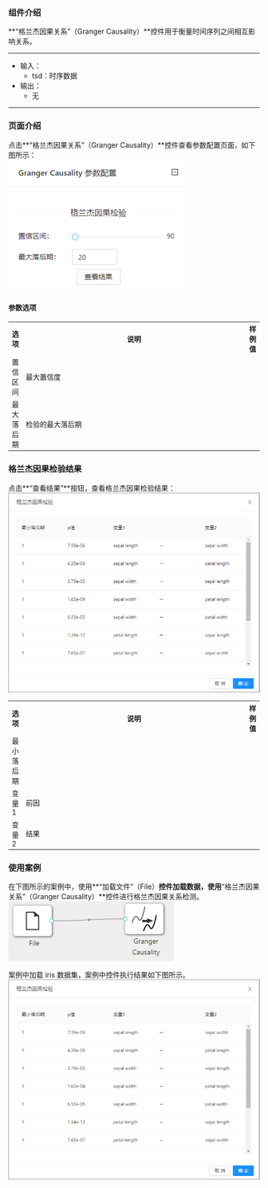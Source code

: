 ### 组件介绍
**“格兰杰因果关系”（Granger Causality）**控件用于衡量时间序列之间相互影响关系。

<hr/>

- 输入：
  - tsd：时序数据
- 输出：
  - 无

<hr/>


### 页面介绍
点击**“格兰杰因果关系”（Granger Causality）**控件查看参数配置页面，如下图所示：  
![param](/img/aistudio/time-series/granger-causality/param.png)

#### 参数选项
<table>
  <tr>
    <th>选项</th>
    <th width="650">说明</th>
    <th>样例值</th>
  </tr>
  <tr>
      <td>置信区间</td> 
      <td>
      最大置信度
      </td> 
      <td></td>
  </tr>
  <tr>
      <td>最大落后期</td> 
      <td>
      检验的最大落后期
      </td> 
      <td></td>
  </tr>
</table>

### 格兰杰因果检验结果
点击**“查看结果”**按钮，查看格兰杰因果检验结果：  
![visualization](/img/aistudio/time-series/granger-causality/visualization.png)


<table>
  <tr>
    <th>选项</th>
    <th width="650">说明</th>
    <th>样例值</th>
  </tr>
  <tr>
      <td>最小落后期</td> 
      <td>
      </td> 
      <td></td>
  </tr>
  <tr>
      <td>变量1</td> 
      <td>
      前因
      </td> 
      <td></td>
  </tr>
  <tr>
      <td>变量2</td> 
      <td>
      结果
      </td> 
      <td></td>
  </tr>
</table>

### 使用案例
在下图所示的案例中，使用**“加载文件”（File）**控件加载数据，使用**“格兰杰因果关系”（Granger Causality）**控件进行格兰杰因果关系检测。  
![workflow](/img/aistudio/time-series/granger-causality/workflow.png)

案例中加载 iris 数据集，案例中控件执行结果如下图所示。   
![workflow-result](/img/aistudio/time-series/granger-causality/workflow-result.png)